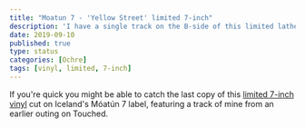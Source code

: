 ```yaml
---
title: "Moatun 7 - 'Yellow Street' limited 7-inch"
description: 'I have a single track on the B-side of this limited lathe cut, opposite a Min-y-Llan remix.'
date: 2019-09-10
published: true
type: status
categories: [Ochre]
tags: [vinyl, limited, 7-inch]
---
```


If you're quick you might be able to catch the last copy of this [limited 7-inch vinyl](https://moatun7.bandcamp.com/album/yellow-street) cut on Iceland's Móatún 7 label, featuring a track of mine from an earlier outing on Touched.
